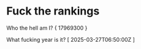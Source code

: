 # Fuck the rankings

Who the hell am I?
{ 17969300 }

What fucking year is it?
[ 2025-03-27T06:50:00Z ]

